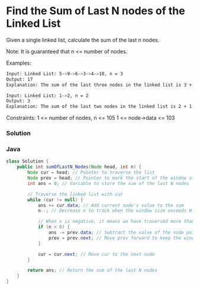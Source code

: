 # Find the Sum of Last N nodes of the Linked List

Given a single linked list, calculate the sum of the last n nodes.

Note: It is guaranteed that n <= number of nodes.

Examples:

```bash
Input: Linked List: 5->9->6->3->4->10, n = 3
Output: 17
Explanation: The sum of the last three nodes in the linked list is 3 + 4 + 10 = 17.
```

```bash
Input: Linked List: 1->2, n = 2
Output: 3
Explanation: The sum of the last two nodes in the linked list is 2 + 1 = 3.
```

Constraints:
1 <= number of nodes, n <= 105
1 <= node->data <= 103

### Solution

### Java

```java
class Solution {
    public int sumOfLastN_Nodes(Node head, int n) {
        Node cur = head; // Pointer to traverse the list
        Node prev = head; // Pointer to mark the start of the window of last N nodes
        int ans = 0; // Variable to store the sum of the last N nodes

        // Traverse the linked list with cur
        while (cur != null) {
            ans += cur.data; // Add current node's value to the sum
            n--; // Decrease n to track when the window size exceeds N

            // When n is negative, it means we have traversed more than N nodes
            if (n < 0) {
                ans -= prev.data; // Subtract the value of the node pointed by prev from the sum
                prev = prev.next; // Move prev forward to keep the window size N
            }

            cur = cur.next; // Move cur to the next node
        }

        return ans; // Return the sum of the last N nodes
    }
}
```
